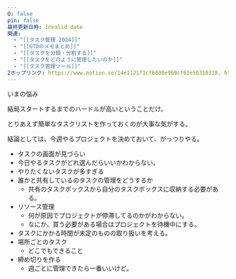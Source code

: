 ```yaml
---
Q: false
pin: false
最終更新日時: Invalid date
関連:
  - "[[タスク管理 2024]]"
  - "[[GTDのメモまとめ]]"
  - "[[タスクを分類・分割する]]"
  - "[[タスクをどのように管理したいのか]]"
  - "[[タスク管理ツール]]"
2ホップリンク: https://www.notion.so/14e1121f1cf6808e9b9cf62e50310318, https://www.notion.so/3056553b21e84163b3e0ad162d924b07, https://www.notion.so/37dc6fa32cfe48cdb6ee6c64ce354faa, https://www.notion.so/82e3613c80b848eba1744b3b46afab38, https://www.notion.so/9a7f1d620a4a491e8f25962f156bf173, https://www.notion.so/a852849e626f4d4c94ecaf6a4d948e52, https://www.notion.so/ada28057937347ad9d67569c826c0d0e, https://www.notion.so/d7e58f47d072438bbfd016e453e04036, https://www.notion.so/d8b22f7c764748359774016505850071,https://www.notion.so/14e1121f1cf6808e9b9cf62e50310318, https://www.notion.so/d8b22f7c764748359774016505850071,https://www.notion.so/14e1121f1cf6808e9b9cf62e50310318, https://www.notion.so/82e3613c80b848eba1744b3b46afab38, https://www.notion.so/89f7cd78eeb4452f9a5433eb3dfb938e, https://www.notion.so/ada28057937347ad9d67569c826c0d0e, https://www.notion.so/d8b22f7c764748359774016505850071,https://www.notion.so/14e1121f1cf6808e9b9cf62e50310318, https://www.notion.so/696d76e19f9e4f70aca153c5f572fc95, https://www.notion.so/89f7cd78eeb4452f9a5433eb3dfb938e, https://www.notion.so/a852849e626f4d4c94ecaf6a4d948e52, https://www.notion.so/d7e58f47d072438bbfd016e453e04036, https://www.notion.so/d8b22f7c764748359774016505850071,https://www.notion.so/14e1121f1cf6808e9b9cf62e50310318, https://www.notion.so/3056553b21e84163b3e0ad162d924b07, https://www.notion.so/37dc6fa32cfe48cdb6ee6c64ce354faa, https://www.notion.so/82e3613c80b848eba1744b3b46afab38, https://www.notion.so/bb143b2d9c2445f5bf40ae2a4c5b325c
---
```

  

いまの悩み

結局スタートするまでのハードルが高いということだけ。

とりあえず簡単なタスクリストを作っておくのが大事な気がする。

  

  

結論としては、今週やるプロジェクトを決めておいて、がっつりやる。

  

  

- タスクの画面が見づらい
- 今日やるタスクがどれ選んだらいいかわからない。
- やりたくないタスクが多すぎる
- 誰かと共有しているのタスクの管理をどうするか
    - 共有のタスクボックスから自分のタスクボックスに収納する必要がある。
- リソース管理
    - 何が原因でプロジェクトが停滞してるのかがわからない。
    - なにか、買う必要がある場合はプロジェクトを待機中にする。
- タスクにかかる時間が未定のものの取り扱いを考える。
- 場所ごとのタスク
    - どこでもできること
- 締め切りを作る
    - 週ごとに管理できたら一番いいけど。